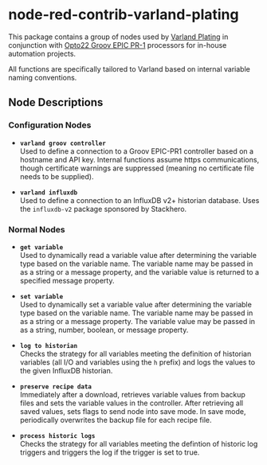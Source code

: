 # node-red-contrib-varland-plating

This package contains a group of nodes used by [Varland Plating](http://www.varland.com) in conjunction with [Opto22 Groov EPIC PR-1](https://www.opto22.com/products/product-container/grv-epic-pr1) processors for in-house automation projects.

All functions are specifically tailored to Varland based on internal variable naming conventions.

## Node Descriptions

### Configuration Nodes

- **`varland groov controller`**  
  Used to define a connection to a Groov EPIC-PR1 controller based on a hostname and API key. Internal functions assume https communications, though certificate warnings are suppressed (meaning no certificate file needs to be supplied).
  
- **`varland influxdb`**  
  Used to define a connection to an InfluxDB v2+ historian database. Uses the `influxdb-v2` package sponsored by Stackhero.

### Normal Nodes

- **`get variable`**  
  Used to dynamically read a variable value after determining the variable type based on the variable name. The variable name may be passed in as a string or a message property, and the variable value is returned to a specified message property.

- **`set variable`**  
  Used to dynamically set a variable value after determining the variable type based on the variable name. The variable name may be passed in as a string or a message property. The variable value may be passed in as a string, number, boolean, or message property.

- **`log to historian`**  
  Checks the strategy for all variables meeting the definition of historian variables (all I/O and variables using the `h` prefix) and logs the values to the given InfluxDB historian.

- **`preserve recipe data`**  
  Immediately after a download, retrieves variable values from backup files and sets the variable values in the controller. After retrieving all saved values, sets flags to send node into save mode. In save mode, periodically overwrites the backup file for each recipe file.

- **`process historic logs`**  
  Checks the strategy for all variables meeting the defintion of historic log triggers and triggers the log if the trigger is set to true.